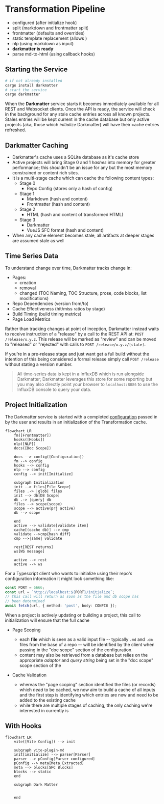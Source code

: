 # Transformation Pipeline

- configured (after initialize hook)
- split (markdown and frontmatter split)
- frontmatter (defaults and overrides)
- static template replacement (allows )
- nlp (using markdown as input)
- **darkmatter is ready**
- parse md-to-html (using callback hooks)

## Starting the Service

```sh
# if not already installed
cargo install darkmatter
# start the service
cargo darkmatter
```

When the **Darkmatter** service starts it becomes immediately available for all REST and Websocket clients. Once the API is ready, the service will check in the background for any stale cache entries across all known projects. Stales entries will be kept current in the cache database but only active projects (aka, those which _initialize_ Darkmatter) will have their cache entries refreshed.

## Darkmatter Caching

- Darkmatter's cache uses a SQLite database as it's cache store
- Active projects will bring Stage 0 and 1 _hashes_ into memory for greater performance; this shouldn't be an issue for any but the most memory constrained or content rich sites.
- It is a multi-stage cache which can cache the following content types:
  - Stage 0
    - Repo Config (stores only a hash of config)
  - Stage 1
    - Markdown (hash and content)
    - Frontmatter (hash and content)
  - Stage 2
    - HTML (hash and content of transformed HTML)
  - Stage 3
    - Darkmatter
    - VueJS SFC format (hash and content)
- When any cache element becomes stale, all artifacts at deeper stages are assumed stale as well

## Time Series Data

To understand change over time, Darkmatter tracks change in:

- Pages:
  - creation
  - removal
  - changed (TOC Naming, TOC Structure, prose, code blocks, list modifications)
- Repo Dependencies (version from/to)
- Cache Effectiveness (hit/miss ratios by stage)
- Build Timing (build timing metrics)
- Page Load Metrics

Rather than tracking changes at point of inception, Darkmatter instead waits to receive instruction of a "release" by a call to the REST API at: `POST /release/x.y.z`. This release will be marked as "review" and can be moved to "released" or "rejected" with calls to `POST /release/x.y.z/[state]`.

If you're in a pre-release stage and just want get a full build without the intention of this being considered a formal release simply call `POST /release` without stating a version number.

> All time-series data is kept in a InfluxDB which is run alongside Darkmatter; Darkmatter leverages this store for some reporting but you may also directly point your browser to `localhost:8086` to use the InfluxDB console to query your data.

## Project Initialization

The Darkmatter service is started with a completed [configuration](./configuration.md) passed in by the user and results in an initialization of the Transformation cache.

```mermaid
flowchart LR
    fm([Frontmatter])
    hooks([Hooks])
    nlp([NLP])
    docs([Doc Scope])

    docs --> config([Configuration])
    fm --> config
    hooks --> config
    nlp --> config
    config --> init[Initialize]

    subgraph Initialization
    init --> files[File Scope]
    files .-> |glob| files
    init --> db[DB Scope]
    db .-> |query| db
    files --> scope(scope)
    scope --> active(prj active)
    db --> scope

    end
    active --> validate[validate item]
    cache[(cache db)] --> cmp
    validate -->cmp{hash diff}
    cmp -->|same| validate

    rest[REST returns]
    ws[WS message]

    active --> rest
    active --> ws
```

For a Typescript client who wants to initialize using their repo's configuration information it might look something like:

```ts
const PORT = 6666;
const url = `http://localhost:${PORT}/initialize`;
// this call will return as soon as the file and db scope has
// been determined
await fetch(url, { method: 'post', body: CONFIG });
```

When a project is actively updating or building a project, this call to initialization will ensure that the full cache

- Page Scoping
  - each **file** which is seen as a valid input file -- typically `.md` and `.dm` files from the base of a repo -- will be identified by the client when passing in the "doc scope" section of the configuration.
  - content may also be retrieved from a database but relies on the appropriate _adaptor_ and _query string_ being set in the "doc scope" scope section of the

- Cache Validation
  - whereas the "page scoping" section identified the files (or records) which _need_ to be cached, we now aim to build a cache of all inputs and the first step is identifying which entries are new and need to be added to the existing cache
  - while there are multiple stages of caching, the only caching we're interested in currently is

## With Hooks

```mermaid
flowchart LR
    vite([Vite Config]) --> init

    subgraph vite-plugin-md
    init[initialize] --> parser[Parser]
    parser --> pConfig[Parser configured]
    pConfig --> meta[Meta Extracted]
    meta --> blocks[SFC Blocks]
    blocks --> static
    end

    subgraph Dark Matter


    end
```
